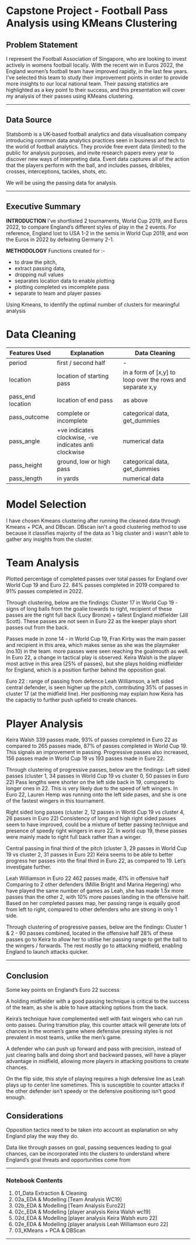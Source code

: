 # Capstone Project - Football Pass Analysis using KMeans Clustering

## Problem Statement
I represent the Football Association of Singapore, who are looking to invest actively in womens football locally. With the recent win in Euros 2022, the England women’s football team have improved rapidly, in the last few years. I’ve selected this team to study their improvement points in order to provide more insights to our local national team. Their passing statistics are highlighted as a key point to their success, and this presentation will cover my analysis of their passes using KMeans clustering.

--- 
## Data Source
Statsbomb is a UK-based football analytics and data visualisation company introducing common data analytics practices seen in business and tech to the world of football analytics. They provide free event data (limited) to the public for analysis purposes, and invite research papers every year to discover new ways of interpreting data. Event data captures all of the action that the players perform with the ball, and includes passes, dribbles, crosses, interceptions, tackles, shots, etc.

We will be using the passing data for analysis.

---
## Executive Summary
**INTRODUCTION**
I’ve shortlisted 2 tournaments, World Cup 2019, and Euros 2022, to compare England’s different styles of play in the 2 events.
For reference, England lost to USA 1-2 in the semis in World Cup 2019, and won the Euros in 2022 by defeating Germany 2-1.

**METHODOLOGY**
Functions created for :-
 - to draw the pitch, 
 - extract passing data, 
 - dropping null values
 - separates location data to enable plotting
 - plotting completed vs imcomplete pass
 - separate to team and player passes

Using Kmeans, to identify the optimal number of clusters for meaningful analysis 

# Data Cleaning 

| Features Used     | Explanation                                           | Data Cleaning                                             |
|-------------------|-------------------------------------------------------|-----------------------------------------------------------|
| period            | first / second half                                   | -                                                         |
| location          | location of starting pass                             | in a form of [x,y] to loop over the rows and separate x,y |
| pass_end location | location of end pass                                  | as above                                                  |
| pass_outcome      | complete or incomplete                                | categorical data, get_dummies                             |
| pass_angle        | +ve indicates clockwise, -ve indicates anti clockwise | numerical data                                            |
| pass_height       | ground, low or high pass                              | categorical data, get_dummies                             |
| pass_length       | in yards                                              | numerical data                                            |

# Model Selection
I have chosen Kmeans clustering after running the cleaned data through Kmeans + PCA, and DBscan.
DBscan isn't a good clustering method to use because it classifies majority of the data as 1 big cluster and i wasn't able to gather any insights from the cluster.

# Team Analysis
Plotted percentage of completed passes over total passes for England over World Cup 19 and Euro 22. 84% passes completed in 2019 compared to 91% passes completed in 2022.

Through clustering, below are the findings:
Cluster 17 in World Cup 19 - signs of long balls from the goalie towards to right, recipient of these passes are the right full back (Lucy Bronze) + tallest England midfielder (Jill Scott). These passes are not seen in Euro 22 as the keeper plays short passes out from the back.

Passes made in zone 14 - in World Cup 19, Fran Kirby was the main passer and recipient in this area, which makes sense as she was the playmaker (no.10) in the team. more passes were seen reaching the goalmouth as well. In Euro 22, a change in tactical play is observed. Keira Walsh is the player most active in this area (25% of passes), but she plays holding midfielder for England, which is a position further behind the opposition goal.

Euro 22 : range of passing from defence
Leah Williamson, a left sided central defender, is seen higher up the pitch, contributing 35% of passes in cluster 17 (at the midfield line). Her positioning may explain how Keira has the capactiy to further push upfield to create chances.

# Player Analysis
Keira Walsh
339 passes made, 93% of passes completed in Euro 22 as compared to 265 passes made, 87% of passes completed in World Cup 19. This signals an improvement in passing. Progressive passes also increased, 156 passes made in World Cup 19 vs 193 passes made in Euro 22.

Through clustering of progressive passes, below are the findings:
Left sided passes (cluster 1, 34 passes in World Cup 19 vs cluster 0, 50 passes in Euro 22) 
Pass lengths were shorter on the left side back in 19, compared to longer ones in 22. This is very likely due to the speed of left wingers. In Euro 22, Lauren Hemp was running onto the left side pases, and she is one of the fastest wingers in this tournament.

Right sided long passes (cluster 2, 12 passes in World Cup 19 vs cluster 4, 26 passes in Euro 22) 
Consistency of long and high right sided passes seem to have improved, could be a mixture of better passing technique and presence of speedy right wingers in euro 22. In world cup 19, these passes were mainly made to right full back rather than a winger. 

Central passing in final third of the pitch (cluster 3, 29 passes in World Cup 19 vs cluster 2, 31 passes in Euro 22) 
Keira seems to be able to better progress her passes into the final third in Euro 22, as compared to 19. Let’s investigate further. 

Leah Williamson in Euro 22
462 passes made, 41% in offensive half
Comparing to 2 other defenders (Millie Bright and Marina Hegering) who have played the same number of games as Leah, she has made 1.5x more passes than the other 2, with 10% more passes landing in the offensive half. Based on her completed passes map, her passing range is equally good from left to right, compared to other defenders who are strong in only 1 side.

Through clustering of progressive passes, below are the findings:
Cluster 1 & 2 - 90 passes combined, located in the offensive half
28% of these passes go to Keira to allow her to utilise her passing range to get the ball to the wingers / forwards. The rest mostly go to attacking midfield, enabling England to launch attacks quicker.


---
## Conclusion 

Some key points on England’s Euro 22 success

A holding midfielder with a good passing technique is critical to the success of the team, as she is able to have attacking options from the back.

Keira’s technique have complemented well with fast wingers who can run onto passes. During transition play, this counter attack will generate lots of chances in the women’s game where defensive pressing styles is not prevalent in most teams, unlike the men’s game.

A defender who can push up forward and pass with precision, instead of just clearing balls and doing short and backward passes, will have a player advantage in midfield, allowing more players in attacking positions to create chances. 

On the flip side, this style of playing requires a high defensive line as Leah plays up to center line sometimes. This is susceptible to counter attacks if the other defender isn’t speedy or the defensive positioning isn’t good enough.


## Considerations
Opposition tactics need to be taken into account as explanation on why England play the way they do.

Data like through passes on goal, passing sequences leading to goal chances, can be incorporated into the clusters to understand where England’s goal threats and opportunities come from

--- 

### Notebook Contents
1. 01_Data Extraction & Cleaning
2. 02a_EDA & Modelling [Team Analysis WC19]
3. 02b_EDA & Modelling [Team Analysis Euro22]
4. 02c_EDA & Modelling [player analysis Keira Walsh wc19]
5. 02d_EDA & Modelling [player analysis Keira Walsh euro 22]
6. 02e_EDA & Modelling [player analysis Leah Williamson euro 22]
7. 03_KMeans + PCA & DBScan


---
